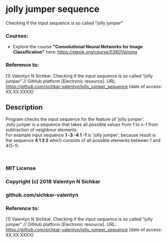 # jolly jumper sequence
Checking if the input sequence is so called "jolly jumper"

### Courses:
* Explore the course **"Convolutional Neural Networks for Image Classification"** here: https://stepik.org/course/53801/promo

### Reference to:
[1] Valentyn N Sichkar. Checking if the input sequence is so called "jolly jumper" // GitHub platform [Electronic resource]. URL: https://github.com/sichkar-valentyn/jolly_jumper_sequence (date of access: XX.XX.XXXX)

## Description
Program checks the input sequence for the feature of 'jolly jumper'.
<br/>Jolly jumper is a sequence that takes all possible values from 1 to n-1 from subtraction of neighbour elements.
<br>For example input sequence **1 -3 -4 1 -1** is 'jolly jumper', because result is the sequence **4 1 3 2** which consists of all possible elements between 1 and 4(5-1).

<br/>

### MIT License
### Copyright (c) 2018 Valentyn N Sichkar
### github.com/sichkar-valentyn
### Reference to:
[1] Valentyn N Sichkar. Checking if the input sequence is so called "jolly jumper" // GitHub platform [Electronic resource]. URL: https://github.com/sichkar-valentyn/jolly_jumper_sequence (date of access: XX.XX.XXXX)
